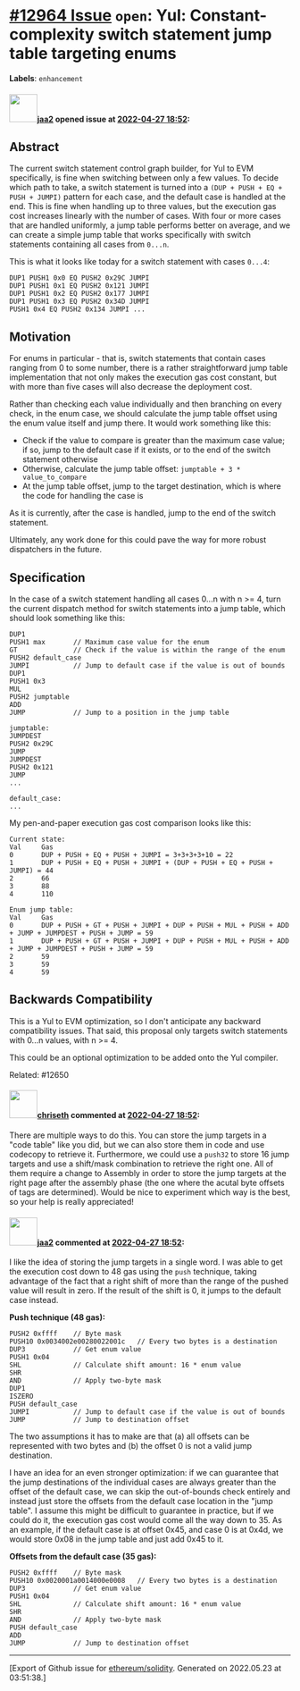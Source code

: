 # [\#12964 Issue](https://github.com/ethereum/solidity/issues/12964) `open`: Yul: Constant-complexity switch statement jump table targeting enums
**Labels**: `enhancement`


#### <img src="https://avatars.githubusercontent.com/u/43010335?v=4" width="50">[jaa2](https://github.com/jaa2) opened issue at [2022-04-27 18:52](https://github.com/ethereum/solidity/issues/12964):

## Abstract
The current switch statement control graph builder, for Yul to EVM specifically, is fine when switching between only a few values. To decide which path to take, a switch statement is turned into a `(DUP + PUSH + EQ + PUSH + JUMPI)` pattern for each case, and the default case is handled at the end. This is fine when handling up to three values, but the execution gas cost increases linearly with the number of cases. With four or more cases that are handled uniformly, a jump table performs better on average, and we can create a simple jump table that works specifically with switch statements containing all cases from `0...n`.

This is what it looks like today for a switch statement with cases `0...4`:
```
DUP1 PUSH1 0x0 EQ PUSH2 0x29C JUMPI
DUP1 PUSH1 0x1 EQ PUSH2 0x121 JUMPI
DUP1 PUSH1 0x2 EQ PUSH2 0x177 JUMPI
DUP1 PUSH1 0x3 EQ PUSH2 0x34D JUMPI
PUSH1 0x4 EQ PUSH2 0x134 JUMPI ...
```

## Motivation

For enums in particular - that is, switch statements that contain cases ranging from 0 to some number, there is a rather straightforward jump table implementation that not only makes the execution gas cost constant, but with more than five cases will also decrease the deployment cost.

Rather than checking each value individually and then branching on every check, in the enum case, we should calculate the jump table offset using the enum value itself and jump there.
It would work something like this:
* Check if the value to compare is greater than the maximum case value; if so, jump to the default case if it exists, or to the end of the switch statement otherwise
* Otherwise, calculate the jump table offset: `jumptable + 3 * value_to_compare`
* At the jump table offset, jump to the target destination, which is where the code for handling the case is

As it is currently, after the case is handled, jump to the end of the switch statement.

Ultimately, any work done for this could pave the way for more robust dispatchers in the future.

## Specification
In the case of a switch statement handling all cases 0...n with n >= 4, turn the current dispatch method for switch statements into a jump table, which should look something like this:
```
DUP1
PUSH1 max       // Maximum case value for the enum
GT              // Check if the value is within the range of the enum
PUSH2 default_case
JUMPI           // Jump to default case if the value is out of bounds
DUP1
PUSH1 0x3
MUL
PUSH2 jumptable
ADD
JUMP            // Jump to a position in the jump table

jumptable:
JUMPDEST
PUSH2 0x29C
JUMP
JUMPDEST
PUSH2 0x121
JUMP
...

default_case:
...
```

My pen-and-paper execution gas cost comparison looks like this:
```
Current state:
Val     Gas
0       DUP + PUSH + EQ + PUSH + JUMPI = 3+3+3+3+10 = 22
1       DUP + PUSH + EQ + PUSH + JUMPI + (DUP + PUSH + EQ + PUSH + JUMPI) = 44
2       66
3       88
4       110

Enum jump table:
Val     Gas
0       DUP + PUSH + GT + PUSH + JUMPI + DUP + PUSH + MUL + PUSH + ADD + JUMP + JUMPDEST + PUSH + JUMP = 59
1       DUP + PUSH + GT + PUSH + JUMPI + DUP + PUSH + MUL + PUSH + ADD + JUMP + JUMPDEST + PUSH + JUMP = 59
2       59
3       59
4       59
```

## Backwards Compatibility

This is a Yul to EVM optimization, so I don't anticipate any backward compatibility issues. That said, this proposal only targets switch statements with 0...n values, with n >= 4.

This could be an optional optimization to be added onto the Yul compiler.

Related: #12650 

#### <img src="https://avatars.githubusercontent.com/u/9073706?v=4" width="50">[chriseth](https://github.com/chriseth) commented at [2022-04-27 18:52](https://github.com/ethereum/solidity/issues/12964#issuecomment-1112111742):

There are multiple ways to do this. You can store the jump targets in a "code table" like you did, but we can also store them in code and use codecopy to retrieve it. Furthermore, we could use a `push32` to store 16 jump targets and use a shift/mask combination to retrieve the right one. All of them require a change to Assembly in order to store the jump targets at the right page after the assembly phase (the one where the acutal byte offsets of tags are determined).
Would be nice to experiment which way is the best, so your help is really appreciated!

#### <img src="https://avatars.githubusercontent.com/u/43010335?v=4" width="50">[jaa2](https://github.com/jaa2) commented at [2022-04-27 18:52](https://github.com/ethereum/solidity/issues/12964#issuecomment-1112546025):

I like the idea of storing the jump targets in a single word. I was able to get the execution cost down to 48 gas using the `push` technique, taking advantage of the fact that a right shift of more than the range of the pushed value will result in zero. If the result of the shift is 0, it jumps to the default case instead.

**Push technique (48 gas):**
```
PUSH2 0xffff    // Byte mask
PUSH10 0x0034002e00280022001c   // Every two bytes is a destination
DUP3            // Get enum value
PUSH1 0x04
SHL             // Calculate shift amount: 16 * enum value
SHR
AND             // Apply two-byte mask
DUP1
ISZERO
PUSH default_case
JUMPI           // Jump to default case if the value is out of bounds
JUMP            // Jump to destination offset
```

The two assumptions it has to make are that (a) all offsets can be represented with two bytes and (b) the offset 0 is not a valid jump destination.

I have an idea for an even stronger optimization: if we can guarantee that the jump destinations of the individual cases are always greater than the offset of the default case, we can skip the out-of-bounds check entirely and instead just store the offsets from the default case location in the "jump table". I assume this might be difficult to guarantee in practice, but if we could do it, the execution gas cost would come all the way down to 35. As an example, if the default case is at offset 0x45, and case 0 is at 0x4d, we would store 0x08 in the jump table and just add 0x45 to it.

**Offsets from the default case (35 gas):**
```
PUSH2 0xffff    // Byte mask
PUSH10 0x0020001a0014000e0008   // Every two bytes is a destination
DUP3            // Get enum value
PUSH1 0x04
SHL             // Calculate shift amount: 16 * enum value
SHR
AND             // Apply two-byte mask
PUSH default_case
ADD
JUMP            // Jump to destination offset
```


-------------------------------------------------------------------------------



[Export of Github issue for [ethereum/solidity](https://github.com/ethereum/solidity). Generated on 2022.05.23 at 03:51:38.]
